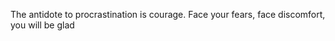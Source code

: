 ---
---

The antidote to procrastination is courage. Face your fears, face discomfort, you will be glad 
